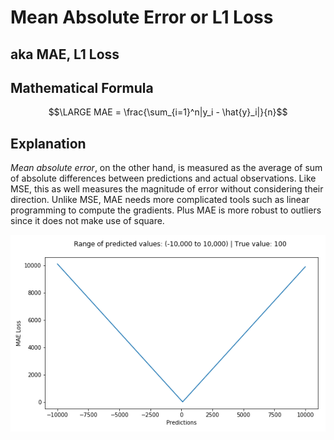# Mean Absolute Error or L1 Loss

## aka MAE, L1 Loss

## Mathematical Formula

$$\LARGE MAE = \frac{\sum_{i=1}^n|y_i - \hat{y}_i|}{n}$$



## Explanation

*Mean absolute error*, on the other hand, is measured as the average of sum of absolute differences between predictions and actual observations. Like MSE, this as well measures the magnitude of error without considering their direction. Unlike MSE, MAE needs more complicated tools such as linear programming to compute the gradients. Plus MAE is more robust to outliers since it does not make use of square.

<img src='../assets/mae.png' />